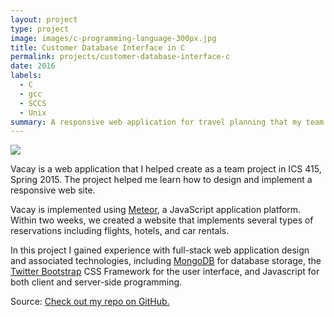 ```yaml
---
layout: project
type: project
image: images/c-programming-language-300px.jpg
title: Customer Database Interface in C
permalink: projects/customer-database-interface-c
date: 2016
labels:
  - C
  - gcc
  - SCCS
  - Unix
summary: A responsive web application for travel planning that my team developed in ICS 415.
---
```


<img class="ui medium right floated rounded image" src="../images/vacay-home-page.png">

Vacay is a web application that I helped create as a team project in ICS 415, Spring 2015. The project helped me learn how to design and implement a responsive web site.

Vacay is implemented using [Meteor](http://meteor.com), a JavaScript application platform. Within two weeks, we created a website that implements several types of reservations including flights, hotels, and car rentals.

In this project I gained experience with full-stack web application design and associated technologies, including [MongoDB](http://mongodb.com) for database storage, the [Twitter Bootstrap](http://getbootstrap.com/) CSS Framework for the user interface, and Javascript for both client and server-side programming. 
 
Source: <a href="https://github.com/wyattbartlett/customer-database-interface-c"><i class="large github icon"></i>Check out my repo on GitHub.</a>
